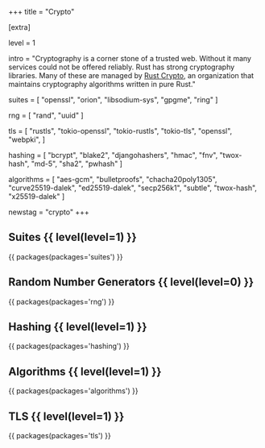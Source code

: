 +++
title = "Crypto"

[extra]

level = 1

intro = "Cryptography is a corner stone of a trusted web. Without it many services could not be offered  reliably. Rust has strong cryptography libraries. Many of these are managed by [Rust Crypto](https://github.com/RustCrypto), an organization that maintains cryptography algorithms written in pure Rust."

suites = [
  "openssl",
  "orion",
  "libsodium-sys",
  "gpgme",
  "ring"
]

rng = [
  "rand",
  "uuid"
]

tls = [
  "rustls",
  "tokio-openssl",
  "tokio-rustls",
  "tokio-tls",
  "openssl",
  "webpki",
]

hashing = [
  "bcrypt",
  "blake2",
  "djangohashers",
  "hmac",
  "fnv",
  "twox-hash",
  "md-5",
  "sha2",
  "pwhash"
]

algorithms = [
  "aes-gcm",
  "bulletproofs",
  "chacha20poly1305",
  "curve25519-dalek",
  "ed25519-dalek",
  "secp256k1",
  "subtle",
  "twox-hash",
  "x25519-dalek"
]

newstag = "crypto"
+++

<div>

<h2>Suites {{ level(level=1) }}</h2>

{{ packages(packages='suites') }}

<h2>Random Number Generators  {{ level(level=0) }}</h2>

{{ packages(packages='rng') }}

<h2>Hashing  {{ level(level=1) }}</h2>

{{ packages(packages='hashing') }}

<h2>Algorithms  {{ level(level=1) }}</h2>

{{ packages(packages='algorithms') }}

<h2>TLS  {{ level(level=1) }}</h2>

{{ packages(packages='tls') }}
